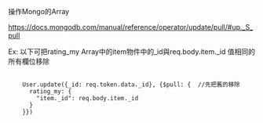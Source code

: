 
操作Mongo的Array

https://docs.mongodb.com/manual/reference/operator/update/pull/#up._S_pull


Ex: 以下可把rating_my Array中的item物件中的_id與req.body.item._id
值相同的所有欄位移除
```

    User.update({_id: req.token.data._id}, {$pull: {  //先把舊的移除
      rating_my: {
        "item._id": req.body.item._id
      }
    }})
    
```    
